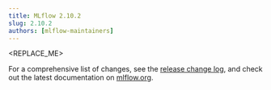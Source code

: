 ```yaml
---
title: MLflow 2.10.2
slug: 2.10.2
authors: [mlflow-maintainers]
---
```


<REPLACE_ME>

For a comprehensive list of changes, see the [release change log](https://github.com/mlflow/mlflow/releases/tag/v2.10.2), and check out the latest documentation on [mlflow.org](http://mlflow.org/).
